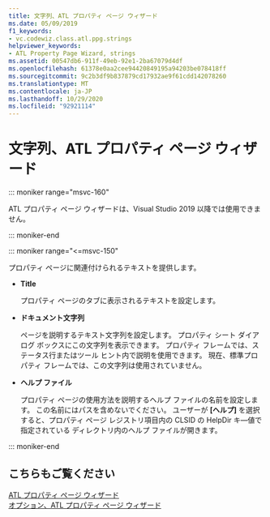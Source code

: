 ```yaml
---
title: 文字列、ATL プロパティ ページ ウィザード
ms.date: 05/09/2019
f1_keywords:
- vc.codewiz.class.atl.ppg.strings
helpviewer_keywords:
- ATL Property Page Wizard, strings
ms.assetid: 00547db6-911f-49eb-92e1-2ba67079d4df
ms.openlocfilehash: 61378e0aa2cee94420849195a94203be078418ff
ms.sourcegitcommit: 9c2b3df9b837879cd17932ae9f61cdd142078260
ms.translationtype: MT
ms.contentlocale: ja-JP
ms.lasthandoff: 10/29/2020
ms.locfileid: "92921114"
---
```

# <a name="strings-atl-property-page-wizard"></a>文字列、ATL プロパティ ページ ウィザード

::: moniker range="msvc-160"

ATL プロパティ ページ ウィザードは、Visual Studio 2019 以降では使用できません。

::: moniker-end

::: moniker range="<=msvc-150"

プロパティ ページに関連付けられるテキストを提供します。

- **Title**

   プロパティ ページのタブに表示されるテキストを設定します。

- **ドキュメント文字列**

   ページを説明するテキスト文字列を設定します。 プロパティ シート ダイアログ ボックスにこの文字列を表示できます。 プロパティ フレームでは、ステータス行またはツール ヒント内で説明を使用できます。 現在、標準プロパティ フレームでは、この文字列は使用されていません。

- **ヘルプ ファイル**

   プロパティ ページの使用方法を説明するヘルプ ファイルの名前を設定します。 この名前にはパスを含めないでください。 ユーザーが **[ヘルプ]** を選択すると、プロパティ ページ レジストリ項目内の CLSID の HelpDir キ―値で指定されている ディレクトリ内のヘルプ ファイルが開きます。

::: moniker-end

## <a name="see-also"></a>こちらもご覧ください

[ATL プロパティ ページ ウィザード](../../atl/reference/atl-property-page-wizard.md)<br/>
[オプション、ATL プロパティ ページ ウィザード](../../atl/reference/options-atl-property-page-wizard.md)
